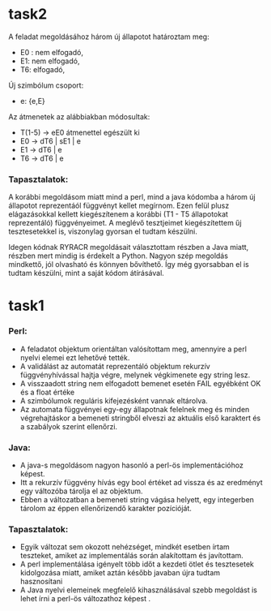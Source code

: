 # task2

A feladat megoldásához három új állapotot határoztam meg:
 - E0 : nem elfogadó,
 - E1: nem elfogadó,
 - T6: elfogadó,

Új szimbólum csoport:
 - e: {e,E}
 
Az átmenetek az alábbiakban módosultak:
- T(1-5) -> eE0  átmenettel egészült ki
- E0    -> dT6 | sE1 | e
- E1    -> dT6 | e
- T6     -> dT6 | e

### Tapasztalatok:

A korábbi megoldásom miatt mind a perl, mind a java kódomba a három új állapotot reprezentáól függvényt kellet megírnom. Ezen felül plusz elágazásokkal kellett kiegészítenem a korábbi (T1 - T5 állapotokat reprezentáló) függvényeimet.
A meglévő tesztjeimet kiegészítettem űj tesztesetekkel is, viszonylag gyorsan el tudtam készülni.

Idegen kódnak RYRACR megoldásait választottam részben a Java miatt, részben mert mindig is érdekelt a Python.
Nagyon szép megoldás mindkettő, jól olvasható és könnyen bővíthető. Így még gyorsabban el is tudtam készülni, mint a saját kódom átírásával.

# task1

### Perl:

 - A feladatot objektum orientáltan valósítottam meg, amennyire a perl nyelvi elemei ezt lehetővé tették.
 - A validálást az automatát reprezentáló objektum rekurzív függvényhívással hajtja végre, melynek végkimenete egy string lesz.
 - A visszaadott string nem elfogadott bemenet esetén FAIL egyébként OK és a float értéke 
 - A szimbólumok reguláris kifejezésként vannak eltárolva.
 - Az automata függvényei egy-egy állapotnak felelnek meg és minden végrehajtáskor a bemeneti stringből elveszi az aktuális első karaktert és a szabályok szerint ellenőrzi.
 
### Java:

 - A java-s megoldásom nagyon hasonló a perl-ös implementációhoz képest.
 - Itt a rekurzív függvény hívás egy bool értéket ad vissza és az eredményt egy változóba tárolja el az objektum.
 - Ebben a változatban a bemeneti string vágása helyett, egy integerben tárolom az éppen ellenőrizendő karakter pozícióját.
 
### Tapasztalatok:

- Egyik változat sem okozott nehézséget, mindkét esetben írtam teszteket, amiket az implementálás során alakítottam és javítottam.
- A perl implementálása igényelt több időt a kezdeti ötlet és tesztesetek kidolgozása miatt, amiket aztán később javaban újra tudtam hasznosítani
- A Java nyelvi elemeinek megfelelő kihasználásával szebb megoldást is lehet írni a perl-ös változathoz képest .
